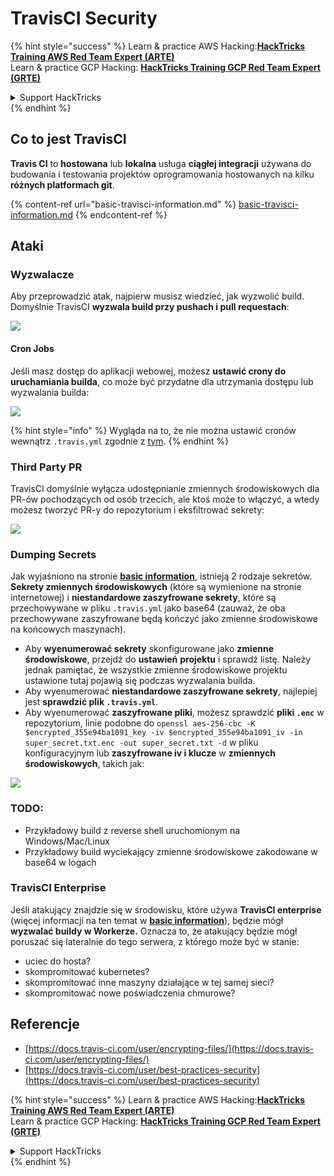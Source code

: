 # TravisCI Security

{% hint style="success" %}
Learn & practice AWS Hacking:<img src="/.gitbook/assets/image.png" alt="" data-size="line">[**HackTricks Training AWS Red Team Expert (ARTE)**](https://training.hacktricks.xyz/courses/arte)<img src="/.gitbook/assets/image.png" alt="" data-size="line">\
Learn & practice GCP Hacking: <img src="/.gitbook/assets/image (2).png" alt="" data-size="line">[**HackTricks Training GCP Red Team Expert (GRTE)**<img src="/.gitbook/assets/image (2).png" alt="" data-size="line">](https://training.hacktricks.xyz/courses/grte)

<details>

<summary>Support HackTricks</summary>

* Check the [**subscription plans**](https://github.com/sponsors/carlospolop)!
* **Join the** 💬 [**Discord group**](https://discord.gg/hRep4RUj7f) or the [**telegram group**](https://t.me/peass) or **follow** us on **Twitter** 🐦 [**@hacktricks\_live**](https://twitter.com/hacktricks\_live)**.**
* **Share hacking tricks by submitting PRs to the** [**HackTricks**](https://github.com/carlospolop/hacktricks) and [**HackTricks Cloud**](https://github.com/carlospolop/hacktricks-cloud) github repos.

</details>
{% endhint %}

## Co to jest TravisCI

**Travis CI** to **hostowana** lub **lokalna** usługa **ciągłej integracji** używana do budowania i testowania projektów oprogramowania hostowanych na kilku **różnych platformach git**.

{% content-ref url="basic-travisci-information.md" %}
[basic-travisci-information.md](basic-travisci-information.md)
{% endcontent-ref %}

## Ataki

### Wyzwalacze

Aby przeprowadzić atak, najpierw musisz wiedzieć, jak wyzwolić build. Domyślnie TravisCI **wyzwala build przy pushach i pull requestach**:

![](<../../.gitbook/assets/image (145).png>)

#### Cron Jobs

Jeśli masz dostęp do aplikacji webowej, możesz **ustawić crony do uruchamiania builda**, co może być przydatne dla utrzymania dostępu lub wyzwalania builda:

![](<../../.gitbook/assets/image (243).png>)

{% hint style="info" %}
Wygląda na to, że nie można ustawić cronów wewnątrz `.travis.yml` zgodnie z [tym](https://github.com/travis-ci/travis-ci/issues/9162).
{% endhint %}

### Third Party PR

TravisCI domyślnie wyłącza udostępnianie zmiennych środowiskowych dla PR-ów pochodzących od osób trzecich, ale ktoś może to włączyć, a wtedy możesz tworzyć PR-y do repozytorium i eksfiltrować sekrety:

![](<../../.gitbook/assets/image (208).png>)

### Dumping Secrets

Jak wyjaśniono na stronie [**basic information**](basic-travisci-information.md), istnieją 2 rodzaje sekretów. **Sekrety zmiennych środowiskowych** (które są wymienione na stronie internetowej) i **niestandardowe zaszyfrowane sekrety**, które są przechowywane w pliku `.travis.yml` jako base64 (zauważ, że oba przechowywane zaszyfrowane będą kończyć jako zmienne środowiskowe na końcowych maszynach).

* Aby **wyenumerować sekrety** skonfigurowane jako **zmienne środowiskowe**, przejdź do **ustawień** **projektu** i sprawdź listę. Należy jednak pamiętać, że wszystkie zmienne środowiskowe projektu ustawione tutaj pojawią się podczas wyzwalania builda.
* Aby wyenumerować **niestandardowe zaszyfrowane sekrety**, najlepiej jest **sprawdzić plik `.travis.yml`**.
* Aby wyenumerować **zaszyfrowane pliki**, możesz sprawdzić **pliki `.enc`** w repozytorium, linie podobne do `openssl aes-256-cbc -K $encrypted_355e94ba1091_key -iv $encrypted_355e94ba1091_iv -in super_secret.txt.enc -out super_secret.txt -d` w pliku konfiguracyjnym lub **zaszyfrowane iv i klucze** w **zmiennych środowiskowych**, takich jak:

![](<../../.gitbook/assets/image (81).png>)

### TODO:

* Przykładowy build z reverse shell uruchomionym na Windows/Mac/Linux
* Przykładowy build wyciekający zmienne środowiskowe zakodowane w base64 w logach

### TravisCI Enterprise

Jeśli atakujący znajdzie się w środowisku, które używa **TravisCI enterprise** (więcej informacji na ten temat w [**basic information**](basic-travisci-information.md#travisci-enterprise)), będzie mógł **wyzwalać buildy w Workerze.** Oznacza to, że atakujący będzie mógł poruszać się lateralnie do tego serwera, z którego może być w stanie:

* uciec do hosta?
* skompromitować kubernetes?
* skompromitować inne maszyny działające w tej samej sieci?
* skompromitować nowe poświadczenia chmurowe?

## Referencje

* [https://docs.travis-ci.com/user/encrypting-files/](https://docs.travis-ci.com/user/encrypting-files/)
* [https://docs.travis-ci.com/user/best-practices-security](https://docs.travis-ci.com/user/best-practices-security)

{% hint style="success" %}
Learn & practice AWS Hacking:<img src="/.gitbook/assets/image.png" alt="" data-size="line">[**HackTricks Training AWS Red Team Expert (ARTE)**](https://training.hacktricks.xyz/courses/arte)<img src="/.gitbook/assets/image.png" alt="" data-size="line">\
Learn & practice GCP Hacking: <img src="/.gitbook/assets/image (2).png" alt="" data-size="line">[**HackTricks Training GCP Red Team Expert (GRTE)**<img src="/.gitbook/assets/image (2).png" alt="" data-size="line">](https://training.hacktricks.xyz/courses/grte)

<details>

<summary>Support HackTricks</summary>

* Check the [**subscription plans**](https://github.com/sponsors/carlospolop)!
* **Join the** 💬 [**Discord group**](https://discord.gg/hRep4RUj7f) or the [**telegram group**](https://t.me/peass) or **follow** us on **Twitter** 🐦 [**@hacktricks\_live**](https://twitter.com/hacktricks\_live)**.**
* **Share hacking tricks by submitting PRs to the** [**HackTricks**](https://github.com/carlospolop/hacktricks) and [**HackTricks Cloud**](https://github.com/carlospolop/hacktricks-cloud) github repos.

</details>
{% endhint %}
